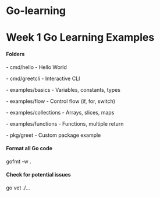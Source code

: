 # Go-learning

# Week 1 Go Learning Examples

#### Folders

\- cmd/hello - Hello World

\- cmd/greetcli - Interactive CLI

\- examples/basics - Variables, constants, types

\- examples/flow - Control flow (if, for, switch)

\- examples/collections - Arrays, slices, maps

\- examples/functions - Functions, multiple return

\- pkg/greet - Custom package example


#### Format all Go code
gofmt -w .

#### Check for potential issues
go vet ./...


